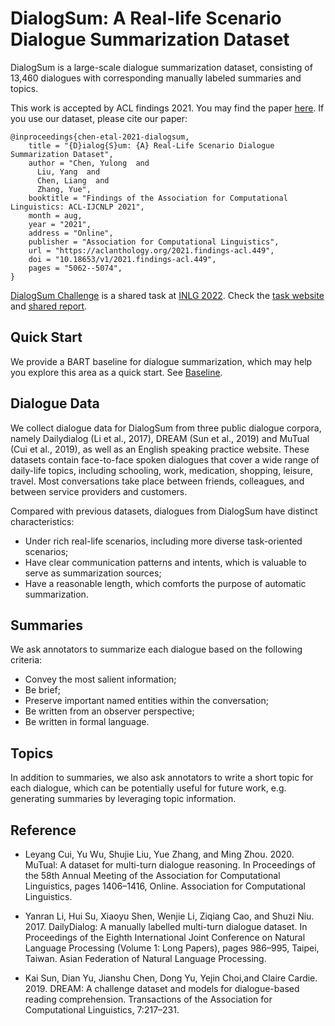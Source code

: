 # DialogSum: A Real-life Scenario Dialogue Summarization Dataset

DialogSum is a large-scale dialogue summarization dataset, consisting of 13,460 dialogues with corresponding manually labeled summaries and topics.

This work is accepted by ACL findings 2021. You may find the paper [here](https://aclanthology.org/2021.findings-acl.449).
If you use our dataset, please cite our paper:
```
@inproceedings{chen-etal-2021-dialogsum,
    title = "{D}ialog{S}um: {A} Real-Life Scenario Dialogue Summarization Dataset",
    author = "Chen, Yulong  and
      Liu, Yang  and
      Chen, Liang  and
      Zhang, Yue",
    booktitle = "Findings of the Association for Computational Linguistics: ACL-IJCNLP 2021",
    month = aug,
    year = "2021",
    address = "Online",
    publisher = "Association for Computational Linguistics",
    url = "https://aclanthology.org/2021.findings-acl.449",
    doi = "10.18653/v1/2021.findings-acl.449",
    pages = "5062--5074",
}
```

[DialogSum Challenge](https://aclanthology.org/2021.inlg-1.33.pdf) is a shared task at [INLG 2022](https://inlgmeeting.github.io/index.html). Check the [task website](https://cylnlp.github.io/dialogsum-challenge/) and [shared report](https://arxiv.org/pdf/2208.03898.pdf).

## Quick Start
We provide a BART baseline for dialogue summarization, which may help you explore this area as a quick start.
See [Baseline](https://github.com/cylnlp/dialogsum/tree/main/Baseline).

## Dialogue Data
We collect dialogue data for DialogSum from three public dialogue corpora, namely Dailydialog (Li et al., 2017), DREAM (Sun et al., 2019) and MuTual (Cui et al., 2019), as well as an English speaking practice website. 
These datasets contain face-to-face spoken dialogues that cover a wide range of daily-life topics, including schooling, work, medication, shopping, leisure, travel.
Most conversations take place between friends, colleagues, and between service providers and customers.

Compared with previous datasets, dialogues from DialogSum have distinct characteristics: 
* Under rich real-life scenarios, including more diverse task-oriented scenarios;
* Have clear communication patterns and intents, which is valuable to serve as summarization sources;
* Have a reasonable length, which comforts the purpose of automatic summarization.

## Summaries
We ask annotators to summarize each dialogue based on the following criteria:
* Convey the most salient information;
* Be brief;
* Preserve important named entities within the conversation;
* Be written from an observer perspective;
* Be written in formal language.

## Topics
In addition to summaries, we also ask annotators to write a short topic for each dialogue, which can be potentially useful for future work, e.g. generating summaries by leveraging topic information.




## Reference

* Leyang Cui, Yu Wu, Shujie Liu, Yue Zhang, and Ming Zhou. 2020. MuTual: A dataset for multi-turn dialogue reasoning. In Proceedings of the 58th Annual Meeting of the Association for Computational Linguistics, pages 1406–1416, Online. Association for Computational Linguistics.

* Yanran Li, Hui Su, Xiaoyu Shen, Wenjie Li, Ziqiang Cao, and Shuzi Niu. 2017. DailyDialog: A manually labelled multi-turn dialogue dataset. In Proceedings of the Eighth International Joint Conference on Natural Language Processing (Volume 1: Long Papers), pages 986–995, Taipei, Taiwan. Asian Federation of Natural Language Processing.

* Kai Sun, Dian Yu, Jianshu Chen, Dong Yu, Yejin Choi,and Claire Cardie. 2019. DREAM: A challenge dataset and models for dialogue-based reading comprehension. Transactions of the Association for Computational Linguistics, 7:217–231.

